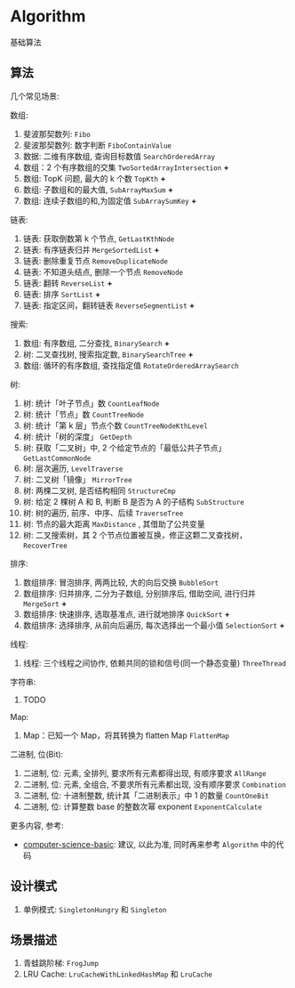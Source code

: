 # Algorithm

基础算法

## 算法

几个常见场景:

数组:

1. 斐波那契数列: `Fibo`
2. 斐波那契数列: 数字判断 `FiboContainValue`
3. 数据: 二维有序数组, 查询目标数值 `SearchOrderedArray`
4. 数组：2 个有序数组的交集 `TwoSortedArrayIntersection` **+**
5. 数组: TopK 问题, 最大的 k 个数 `TopKth` **+**
6. 数组: 子数组和的最大值, `SubArrayMaxSum` **+**
7. 数组: 连续子数组的和,为固定值 `SubArraySumKey` **+**

链表:

1. 链表: 获取倒数第 k 个节点, `GetLastKthNode`
2. 链表: 有序链表归并 `MergeSortedList` **+**
3. 链表: 删除重复节点 `RemoveDuplicateNode`
4. 链表: 不知道头结点, 删除一个节点 `RemoveNode`
5. 链表: 翻转 `ReverseList` **+**
6. 链表: 排序 `SortList` **+**
7. 链表: 指定区间，翻转链表 `ReverseSegmentList` **+**

搜索:

1. 数组: 有序数组, 二分查找, `BinarySearch` **+**
2. 树: 二叉查找树, 搜索指定数, `BinarySearchTree` **+**
3. 数组: 循环的有序数组, 查找指定值 `RotateOrderedArraySearch`

树:

1. 树: 统计「叶子节点」数 `CountLeafNode`
2. 树: 统计「节点」数 `CountTreeNode`
3. 树: 统计「第 k 层」节点个数 `CountTreeNodeKthLevel`
4. 树: 统计「树的深度」 `GetDepth`
5. 树: 获取「二叉树」中, 2 个给定节点的「最低公共子节点」 `GetLastCommonNode`
6. 树: 层次遍历, `LevelTraverse`
7. 树: 二叉树「镜像」 `MirrorTree`
8. 树: 两棵二叉树, 是否结构相同 `StructureCmp`
9. 树: 给定 2 棵树 A 和 B, 判断 B 是否为 A 的子结构 `SubStructure`
10. 树: 树的遍历, 前序、中序、后续 `TraverseTree`
11. 树: 节点的最大距离 `MaxDistance` , 其借助了公共变量
12. 树: 二叉搜索树，其 2 个节点位置被互换，修正这颗二叉查找树，`RecoverTree`

排序:

1. 数组排序: 冒泡排序, 两两比较, 大的向后交换 `BubbleSort`
2. 数组排序: 归并排序, 二分为子数组, 分别排序后, 借助空间, 进行归并 `MergeSort` **+**
3. 数组排序: 快速排序, 选取基准点, 进行就地排序 `QuickSort` **+**
4. 数组排序: 选择排序, 从前向后遍历, 每次选择出一个最小值 `SelectionSort` **+**


线程:

1. 线程: 三个线程之间协作, 依赖共同的锁和信号(同一个静态变量) `ThreeThread`


字符串:

1. TODO


Map:

1. Map：已知一个 Map，将其转换为 flatten Map `FlattenMap`


二进制, 位(Bit):

1. 二进制, 位: 元素, 全排列, 要求所有元素都得出现, 有顺序要求 `AllRange`
2. 二进制, 位: 元素, 全组合, 不要求所有元素都出现, 没有顺序要求 `Combination`
3. 二进制, 位: 十进制整数, 统计其「二进制表示」中 1 的数量 `CountOneBit`
4. 二进制, 位: 计算整数 base 的整数次幂 exponent `ExponentCalculate`



更多内容, 参考:

* [computer-science-basic](https://github.com/ningg/computer-science-basic): 建议, 以此为准, 同时再来参考 `Algorithm` 中的代码

## 设计模式

1. 单例模式: `SingletonHungry` 和 `Singleton`


## 场景描述

1. 青蛙跳阶梯: `FrogJump`
2. LRU Cache: `LruCacheWithLinkedHashMap` 和 `LruCache`
